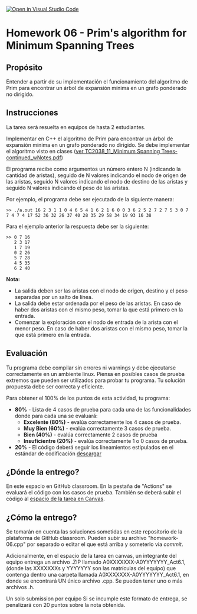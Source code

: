 [![Open in Visual Studio Code](https://classroom.github.com/assets/open-in-vscode-f059dc9a6f8d3a56e377f745f24479a46679e63a5d9fe6f495e02850cd0d8118.svg)](https://classroom.github.com/online_ide?assignment_repo_id=5996588&assignment_repo_type=AssignmentRepo)
# Homework 06 - Prim's algorithm for Minimum Spanning Trees

## Propósito
Entender a partir de su implementación el funcionamiento del algoritmo de Prim para encontrar un árbol de expansión mínima en un grafo ponderado no dirigido.


## Instrucciones
La tarea será resuelta en equipos de hasta 2 estudiantes.

Implementar  en C++ el algoritmo de Prim para encontrar un árbol de expansión mínima en un grafo ponderado no dirigido. Se debe implementar el algoritmo visto en clases ([ver TC2038_11_Minimum Spanning Trees-continued_wNotes.pdf](https://experiencia21.tec.mx/courses/173572/files/64743143))

El programa recibe como argumentos un número entero N (indicando la cantidad de aristas), seguido de N valores indicando el nodo de origen de las aristas, seguido N valores indicando el nodo de destino de las aristas y seguido N valores indicando el peso de las aristas.

Por ejemplo, el programa debe ser ejecutado de la siguiente manera:
```
>> ./a.out 16 2 3 1 1 0 4 6 5 4 1 6 2 1 6 0 0 3 6 2 5 2 7 2 7 5 3 0 7 7 4 7 4 17 52 36 32 26 37 40 28 35 29 58 34 19 93 16 38
```

Para el ejemplo anterior la respuesta debe ser la siguiente:

```
>> 0 7 16
   2 3 17
   1 7 19
   0 2 26
   5 7 28
   4 5 35
   6 2 40
```

**Nota:**
- La salida deben ser las aristas con el nodo de origen, destino y el peso separadas por un salto de línea.
- La salida debe estar ordenada por el peso de las aristas. En caso de haber dos aristas con el mismo peso, tomar la que está primero en la entrada.
- Comenzar la exploración con el nodo de entrada de la arista con el menor peso. En caso de haber dos aristas con el mismo peso, tomar la que está primero en la entrada.

## Evaluación
Tu programa debe compilar sin errores ni warnings y debe ejecutarse correctamente en un ambiente linux. Piensa en posibles casos de prueba extremos que pueden ser utilizados para probar tu programa.
Tu solución propuesta debe ser correcta y eficiente.

Para obtener el 100% de los puntos de esta actividad, tu programa:

- **80%** - Lista de 4 casos de prueba para cada una de las funcionalidades donde para cada una se evaluará:
  - **Excelente (80%)** - evalúa correctamente los 4 casos de prueba.
  - **Muy Bien (60%)** - evalúa correctamente 3 casos de prueba.
  - **Bien (40%)** - evalúa correctamente 2 casos de prueba
  - **Insuficientre (20%)** - evalúa correctamente 1 o 0 casos de prueba.
- **20%** - El código deberá seguir los lineamientos estipulados en el estándar de codificación  [descargar](https://experiencia21.tec.mx/courses/173572/files/52881961?wrap=1)

## ¿Dónde la entrego?
En este espacio en GitHub classroom. En la pestaña de "Actions" se evaluará el código con los casos de prueba. También se deberá subir el código al [espacio de la tarea en Canvas](https://experiencia21.tec.mx/courses/173572/assignments/5813286). 

## ¿Cómo la entrego?
Se tomarán en cuenta las soluciones sometidas en este repositorio de la plataforma de GitHub classroom. Pueden subir su archivo "homework-06.cpp" por separado o editar el que está arriba y someterlo via *commit*.

Adicionalmente, en el espacio de la tarea en canvas, un integrante del equipo entrega un archivo .ZIP llamado A0XXXXXXX-A0YYYYYYY_Act6.1, (donde las XXXXXXXs y YYYYYYY son las matrículas del equipo)
     que contenga dentro una carpeta llamada A0XXXXXXX-A0YYYYYYY_Act6.1,
          en donde se encontrará UN único archivo .cpp.  Se pueden tener uno o más archivos .h.

Un solo submission por equipo
Si se incumple este formato de entrega, se penalizará con 20 puntos sobre la nota obtenida.

